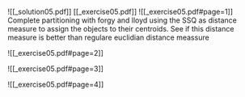 
![[_solution05.pdf]]
[[_exercise05.pdf]]
![[_exercise05.pdf#page=1]]
Complete partitioning with forgy and lloyd using the SSQ as distance measure to assign the objects to their centroids. See if this distance measure is better than regulare euclidian distance meassure


![[_exercise05.pdf#page=2]]



![[_exercise05.pdf#page=3]]


![[_exercise05.pdf#page=4]]
